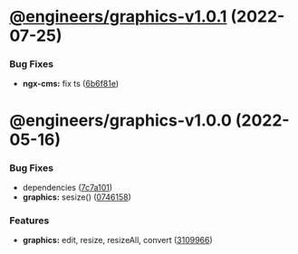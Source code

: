# [@engineers/graphics-v1.0.1](https://github.com/eng-dibo/dibo/compare/@engineers/graphics-v1.0.0...@engineers/graphics-v1.0.1) (2022-07-25)

### Bug Fixes

- **ngx-cms:** fix ts ([6b6f81e](https://github.com/eng-dibo/dibo/commit/6b6f81ee014f31a752a0411e289873b2facf626f))

# @engineers/graphics-v1.0.0 (2022-05-16)

### Bug Fixes

- dependencies ([7c7a101](https://github.com/eng-dibo/dibo/commit/7c7a101a58148a6607bac949b4aa8b93587e9b52))
- **graphics:** sesize() ([0746158](https://github.com/eng-dibo/dibo/commit/0746158e63090cad875625101c6cc27881b6d7ab))

### Features

- **graphics:** edit, resize, resizeAll, convert ([3109966](https://github.com/eng-dibo/dibo/commit/3109966f085fa1bbcb026424cbf215e6520ab196))
